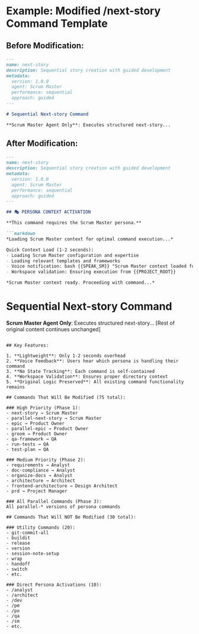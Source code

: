 # Example: Modified /next-story Command Template

## Before Modification:

```markdown
---
name: next-story
description: Sequential story creation with guided development
metadata:
  version: 1.0.0
  agent: Scrum Master
  performance: sequential
  approach: guided
---

# Sequential Next-story Command

**Scrum Master Agent Only**: Executes structured next-story...
```

## After Modification:

```markdown
---
name: next-story
description: Sequential story creation with guided development
metadata:
  version: 1.0.0
  agent: Scrum Master
  performance: sequential
  approach: guided
---

## 🎭 PERSONA CONTEXT ACTIVATION

**This command requires the Scrum Master persona.**

```markdown
*Loading Scrum Master context for optimal command execution...*

Quick Context Load (1-2 seconds):
- Loading Scrum Master configuration and expertise
- Loading relevant templates and frameworks  
- Voice notification: bash {{SPEAK_SM}} "Scrum Master context loaded for command execution"
- Workspace validation: Ensuring execution from {{PROJECT_ROOT}}

*Scrum Master context ready. Proceeding with command...*
```

# Sequential Next-story Command

**Scrum Master Agent Only**: Executes structured next-story...
[Rest of original content continues unchanged]
```

## Key Features:

1. **Lightweight**: Only 1-2 seconds overhead
2. **Voice Feedback**: Users hear which persona is handling their command
3. **No State Tracking**: Each command is self-contained
4. **Workspace Validation**: Ensures proper directory context
5. **Original Logic Preserved**: All existing command functionality remains

## Commands That Will Be Modified (75 total):

### High Priority (Phase 1):
- next-story → Scrum Master
- parallel-next-story → Scrum Master  
- epic → Product Owner
- parallel-epic → Product Owner
- groom → Product Owner
- qa-framework → QA
- run-tests → QA
- test-plan → QA

### Medium Priority (Phase 2):
- requirements → Analyst
- doc-compliance → Analyst
- organize-docs → Analyst
- architecture → Architect
- frontend-architecture → Design Architect
- prd → Project Manager

### All Parallel Commands (Phase 3):
All parallel-* versions of persona commands

## Commands That Will NOT Be Modified (30 total):

### Utility Commands (20):
- git-commit-all
- buildit
- release
- version
- session-note-setup
- wrap
- handoff
- switch
- etc.

### Direct Persona Activations (10):
- /analyst
- /architect
- /dev
- /pm
- /po
- /qa
- /sm
- etc.
